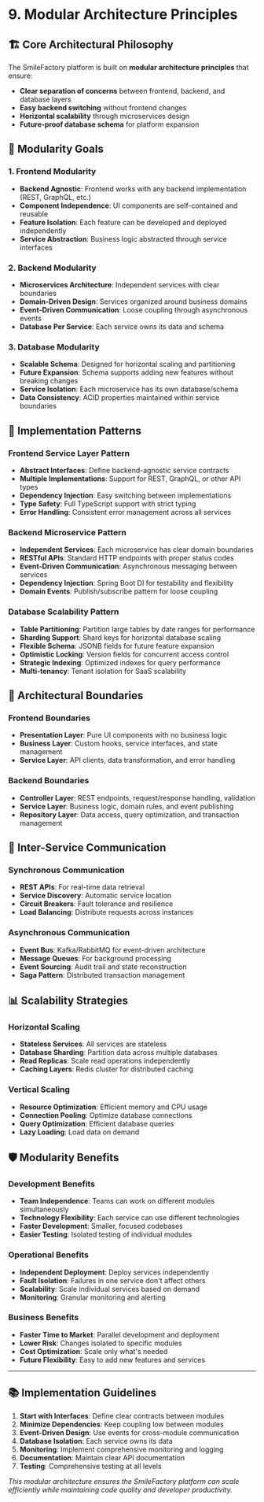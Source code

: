 # 9. Modular Architecture Principles

## 🏗️ **Core Architectural Philosophy**

The SmileFactory platform is built on **modular architecture principles** that ensure:
- **Clear separation of concerns** between frontend, backend, and database layers
- **Easy backend switching** without frontend changes
- **Horizontal scalability** through microservices design
- **Future-proof database schema** for platform expansion

## 🎯 **Modularity Goals**

### **1. Frontend Modularity**
- **Backend Agnostic**: Frontend works with any backend implementation (REST, GraphQL, etc.)
- **Component Independence**: UI components are self-contained and reusable
- **Feature Isolation**: Each feature can be developed and deployed independently
- **Service Abstraction**: Business logic abstracted through service interfaces

### **2. Backend Modularity**
- **Microservices Architecture**: Independent services with clear boundaries
- **Domain-Driven Design**: Services organized around business domains
- **Event-Driven Communication**: Loose coupling through asynchronous events
- **Database Per Service**: Each service owns its data and schema

### **3. Database Modularity**
- **Scalable Schema**: Designed for horizontal scaling and partitioning
- **Future Expansion**: Schema supports adding new features without breaking changes
- **Service Isolation**: Each microservice has its own database/schema
- **Data Consistency**: ACID properties maintained within service boundaries

## 🔧 **Implementation Patterns**

### **Frontend Service Layer Pattern**
- **Abstract Interfaces**: Define backend-agnostic service contracts
- **Multiple Implementations**: Support for REST, GraphQL, or other API types
- **Dependency Injection**: Easy switching between implementations
- **Type Safety**: Full TypeScript support with strict typing
- **Error Handling**: Consistent error management across all services

### **Backend Microservice Pattern**
- **Independent Services**: Each microservice has clear domain boundaries
- **RESTful APIs**: Standard HTTP endpoints with proper status codes
- **Event-Driven Communication**: Asynchronous messaging between services
- **Dependency Injection**: Spring Boot DI for testability and flexibility
- **Domain Events**: Publish/subscribe pattern for loose coupling

### **Database Scalability Pattern**
- **Table Partitioning**: Partition large tables by date ranges for performance
- **Sharding Support**: Shard keys for horizontal database scaling
- **Flexible Schema**: JSONB fields for future feature expansion
- **Optimistic Locking**: Version fields for concurrent access control
- **Strategic Indexing**: Optimized indexes for query performance
- **Multi-tenancy**: Tenant isolation for SaaS scalability

## 📐 **Architectural Boundaries**

### **Frontend Boundaries**
- **Presentation Layer**: Pure UI components with no business logic
- **Business Layer**: Custom hooks, service interfaces, and state management
- **Service Layer**: API clients, data transformation, and error handling

### **Backend Boundaries**
- **Controller Layer**: REST endpoints, request/response handling, validation
- **Service Layer**: Business logic, domain rules, and event publishing
- **Repository Layer**: Data access, query optimization, and transaction management

## 🔄 **Inter-Service Communication**

### **Synchronous Communication**
- **REST APIs**: For real-time data retrieval
- **Service Discovery**: Automatic service location
- **Circuit Breakers**: Fault tolerance and resilience
- **Load Balancing**: Distribute requests across instances

### **Asynchronous Communication**
- **Event Bus**: Kafka/RabbitMQ for event-driven architecture
- **Message Queues**: For background processing
- **Event Sourcing**: Audit trail and state reconstruction
- **Saga Pattern**: Distributed transaction management

## 📊 **Scalability Strategies**

### **Horizontal Scaling**
- **Stateless Services**: All services are stateless
- **Database Sharding**: Partition data across multiple databases
- **Read Replicas**: Scale read operations independently
- **Caching Layers**: Redis cluster for distributed caching

### **Vertical Scaling**
- **Resource Optimization**: Efficient memory and CPU usage
- **Connection Pooling**: Optimize database connections
- **Query Optimization**: Efficient database queries
- **Lazy Loading**: Load data on demand

## 🛡️ **Modularity Benefits**

### **Development Benefits**
- **Team Independence**: Teams can work on different modules simultaneously
- **Technology Flexibility**: Each service can use different technologies
- **Faster Development**: Smaller, focused codebases
- **Easier Testing**: Isolated testing of individual modules

### **Operational Benefits**
- **Independent Deployment**: Deploy services independently
- **Fault Isolation**: Failures in one service don't affect others
- **Scalability**: Scale individual services based on demand
- **Monitoring**: Granular monitoring and alerting

### **Business Benefits**
- **Faster Time to Market**: Parallel development and deployment
- **Lower Risk**: Changes isolated to specific modules
- **Cost Optimization**: Scale only what's needed
- **Future Flexibility**: Easy to add new features and services

---

## 📚 **Implementation Guidelines**

1. **Start with Interfaces**: Define clear contracts between modules
2. **Minimize Dependencies**: Keep coupling low between modules
3. **Event-Driven Design**: Use events for cross-module communication
4. **Database Isolation**: Each service owns its data
5. **Monitoring**: Implement comprehensive monitoring and logging
6. **Documentation**: Maintain clear API documentation
7. **Testing**: Comprehensive testing at all levels

*This modular architecture ensures the SmileFactory platform can scale efficiently while maintaining code quality and developer productivity.*
